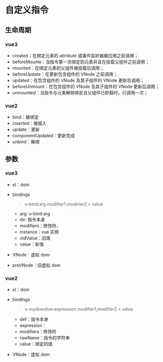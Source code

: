 # 自定义指令

## 生命周期

### vue3

- created；在绑定元素的 attribute 或事件监听器被应用之前调用；
- beforeMounte：当指令第一次绑定到元素并且在挂载父组件之前调用；
- mounted：在绑定元素的父组件被挂载后调用；
- beforeUpdate：在更新包含组件的 VNode 之前调用；
- updated：在包含组件的 VNode 及其子组件的 VNode 更新后调用；
- beforeUnmount：在包含组件的 VNode 及其子组件的 VNode 更新后调用；
- unmounted：当指令与元素解除绑定且父组件已卸载时，只调用一次；

### vue2

- bind：被绑定
- inserted：被插入
- update：更新
- componentUpdated：更新完成
- unbind：解绑

## 参数

### vue3

- el：dom

- bindings

  > v-bind:arg.modifier1.modirier2 = value

  - arg: v-bind:arg
  - dir: 指令本身
  - modifiers：修饰符，
  - instance：vue 实例
  - oldValue：旧值
  - value：新值

- VNode：虚拟 dom

- preVNode：旧虚拟 dom

### vue2

- el：dom
- bindings

  > v-mydirective:expression.modifier1,modifier2 = value

  - def：指令本身
  - expression：
  - modifiers：修饰符
  - rawName：指令的字符串
  - value：绑定的值

- VNode：虚拟 dom
